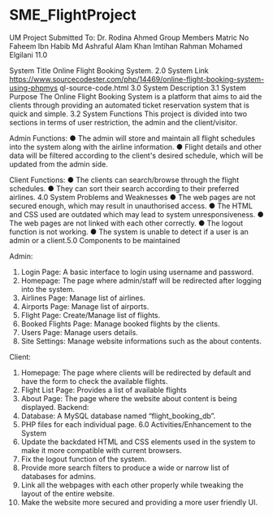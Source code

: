 # SME_FlightProject

UM Project 
Submitted To: Dr. Rodina Ahmed
Group Members Matric No
Faheem Ibn Habib 
Md Ashraful Alam Khan 
Imtihan Rahman 
Mohamed Elgilani 11.0 

System Title
Online Flight Booking System.
2.0 System Link
https://www.sourcecodester.com/php/14469/online-flight-booking-system-using-phpmys
ql-source-code.html
3.0 System Description
3.1 System Purpose
The Online Flight Booking System is a platform that aims to aid the clients through providing
an automated ticket reservation system that is quick and simple.
3.2 System Functions
This project is divided into two sections in terms of user restriction, the admin and the
client/visitor.


Admin Functions:
● The admin will store and maintain all flight schedules into the system along with the
airline information.
● Flight details and other data will be filtered according to the client's desired schedule,
which will be updated from the admin side.


Client Functions:
● The clients can search/browse through the flight schedules.
● They can sort their search according to their preferred airlines.
4.0 System Problems and Weaknesses
● The web pages are not secured enough, which may result in unauthorised access.
● The HTML and CSS used are outdated which may lead to system unresponsiveness.
● The web pages are not linked with each other correctly.
● The logout function is not working.
● The system is unable to detect if a user is an admin or a client.5.0 Components to be maintained


Admin:
1. Login Page: A basic interface to login using username and password.
2. Homepage: The page where admin/staff will be redirected after logging into the
system.
3. Airlines Page: Manage list of airlines.
4. Airports Page: Manage list of airports.
5. Flight Page: Create/Manage list of flights.
6. Booked Flights Page: Manage booked flights by the clients.
7. Users Page: Manage users details.
8. Site Settings: Manage website informations such as the about contents.


Client:
1. Homepage: The page where clients will be redirected by default and have the form to
check the available flights.
2. Flight List Page: Provides a list of available flights
3. About Page: The page where the website about content is being displayed.
Backend:
1. Database: A MySQL database named “flight_booking_db”.
2. PHP files for each individual page.
6.0 Activities/Enhancement to the System
1. Update the backdated HTML and CSS elements used in the system to make it more
compatible with current browsers.
2. Fix the logout function of the system.
3. Provide more search filters to produce a wide or narrow list of databases for admins.
4. Link all the webpages with each other properly while tweaking the layout of the entire
website.
5. Make the website more secured and providing a more user friendly UI.
